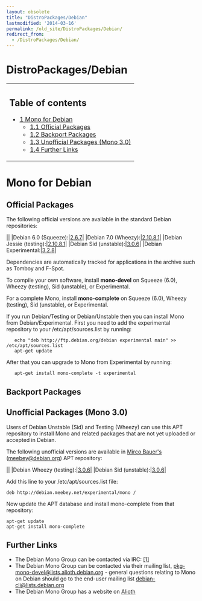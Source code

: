 ```yaml
---
layout: obsolete
title: "DistroPackages/Debian"
lastmodified: '2014-03-16'
permalink: /old_site/DistroPackages/Debian/
redirect_from:
  - /DistroPackages/Debian/
---
```


DistroPackages/Debian
=====================

<table>
<col width="100%" />
<tbody>
<tr class="odd">
<td align="left"><h2>Table of contents</h2>
<ul>
<li><a href="#mono-for-debian">1 Mono for Debian</a>
<ul>
<li><a href="#official-packages">1.1 Official Packages</a></li>
<li><a href="#backport-packages">1.2 Backport Packages</a></li>
<li><a href="#unofficial-packages-mono-30">1.3 Unofficial Packages (Mono 3.0)</a></li>
<li><a href="#further-links">1.4 Further Links</a></li>
</ul></li>
</ul></td>
</tr>
</tbody>
</table>

Mono for Debian
===============

Official Packages
-----------------

The following official versions are available in the standard Debian repositories:

||
|Debian 6.0 (Squeeze):|[2.6.7](http://packages.debian.org/squeeze/mono-runtime)|
|Debian 7.0 (Wheezy):|[2.10.8.1](http://packages.debian.org/squeeze/mono-runtime)|
|Debian Jessie (testing):|[2.10.8.1](http://packages.debian.org/testing/mono-runtime)|
|Debian Sid (unstable):|[3.0.6](http://packages.debian.org/unstable/mono-runtime)|
|Debian Experimental:|[3.2.8](http://packages.debian.org/experimental/mono-runtime)|

Dependencies are automatically tracked for applications in the archive such as Tomboy and F-Spot.

To compile your own software, install **mono-devel** on Squeeze (6.0), Wheezy (testing), Sid (unstable), or Experimental.

For a complete Mono, install **mono-complete** on Squeeze (6.0), Wheezy (testing), Sid (unstable), or Experimental.

If you run Debian/Testing or Debian/Unstable then you can install Mono from Debian/Experimental. First you need to add the experimental repository to your /etc/apt/sources.list by running:

       echo "deb http://ftp.debian.org/debian experimental main" >> /etc/apt/sources.list
       apt-get update

After that you can upgrade to Mono from Experimental by running:

       apt-get install mono-complete -t experimental

Backport Packages
-----------------

Unofficial Packages (Mono 3.0)
------------------------------

Users of Debian Unstable (Sid) and Testing (Wheezy) can use this APT repository to install Mono and related packages that are not yet uploaded or accepted in Debian.

The following unofficial versions are available in [Mirco Bauer's](https://www.meebey.net/) ([meebey@debian.org](http://qa.debian.org/developer.php?login=meebey@debian.org)) APT repository:

||
|Debian Wheezy (testing):|[3.0.6](http://debian.meebey.net/experimental/mono)|
|Debian Sid (unstable):|[3.0.6](http://debian.meebey.net/experimental/mono)|

Add this line to your /etc/apt/sources.list file:

    deb http://debian.meebey.net/experimental/mono /

Now update the APT database and install mono-complete from that repository:

    apt-get update
    apt-get install mono-complete

Further Links
-------------

-   The Debian Mono Group can be contacted via IRC: [[1]](irc://irc.oftc.net/#debian-cli)
-   The Debian Mono Group can be contacted via their mailing list, [pkg-mono-devel@lists.alioth.debian.org](http://lists.alioth.debian.org/mailman/listinfo/pkg-mono-devel) - general questions relating to Mono on Debian should go to the end-user mailing list [debian-cli@lists.debian.org](http://lists.debian.org/debian-cli/)
-   The Debian Mono Group has a website on [Alioth](http://pkg-mono.alioth.debian.org/)


